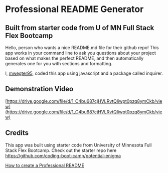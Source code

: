 # Professional README Generator
## Built from starter code from U of MN Full Stack Flex Bootcamp

Hello, person who wants a nice README.md file for their github repo! This app works in your command line to ask you questions about your project based on what makes the perfect README, and then automatically generates one for you with sections and formatting.

I, [mwegter95](github.com/mwegter95), coded this app using javascript and a package called inquirer.

## Demonstration Video
[https://drive.google.com/file/d/1_C4bu687cjHVLRvtQIiwpt0pzq8ymCkb/view](https://drive.google.com/file/d/1_C4bu687cjHVLRvtQIiwpt0pzq8ymCkb/view)




## Credits
This app was built using starter code from University of Minnesota Full Stack Flex Bootcamp. Check out the starter repo here <a src="https://github.com/coding-boot-camp/potential-enigma" target="_blank">https://github.com/coding-boot-camp/potential-enigma</a>

[How to create a Professional README](./readme-guide.md)
